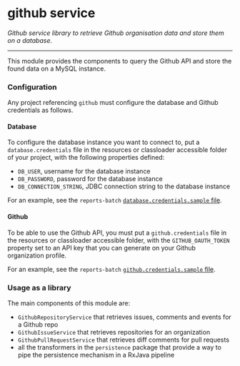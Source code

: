 github service
==============

_Github service library to retrieve Github organisation data and store them on a database._

--------

This module provides the components to query the Github API and store the found data on a MySQL instance.

### Configuration

Any project referencing `github` must configure the database and Github credentials as follows.

#### Database

To configure the database instance you want to connect to, put a `database.credentials` file in the resources or classloader accessible folder of
your project, with the following properties defined:

* `DB_USER`, username for the database instance
* `DB_PASSWORD`, password for the database instance
* `DB_CONNECTION_STRING`, JDBC connection string to the database instance

For an example, see the `reports-batch` [`database.credentials.sample` file](../reports-batch/src/main/resources/database.credentials.sample).

#### Github

To be able to use the Github API, you must put a `github.credentials` file in the resources or classloader accessible folder, with the
`GITHUB_OAUTH_TOKEN` property set to an API key that you can generate on your Github organization profile.

For an example, see the `reports-batch` [`github.credentials.sample` file](../reports-batch/src/main/resources/github.credentials.sample).

### Usage as a library

The main components of this module are:

* `GithubRepositoryService` that retrieves issues, comments and events for a Github repo
* `GithubIssueService` that retrieves repositories for an organization
* `GithubPullRequestService` that retrieves diff comments for pull requests
* all the transformers in the `persistence` package that provide a way to pipe the persistence mechanism in a RxJava pipeline
